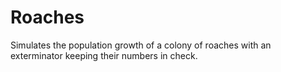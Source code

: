 # Roaches
Simulates the population growth of a colony of roaches with an exterminator keeping their numbers in check.
